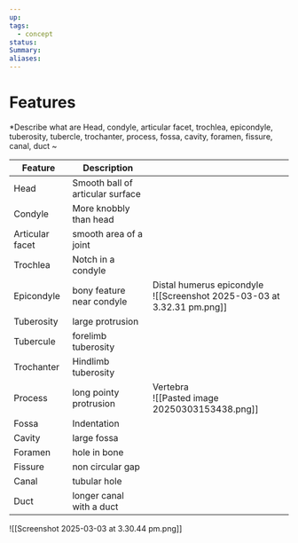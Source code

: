 ```yaml
---
up: 
tags:
  - concept
status: 
Summary:
aliases:
---
```

# Features
*Describe what are Head, condyle, articular facet, trochlea, epicondyle, tuberosity, tubercle, trochanter, process, fossa, cavity, foramen, fissure, canal, duct
~

| Feature         | Description                      |                                                                           |
| --------------- | -------------------------------- | ------------------------------------------------------------------------- |
| Head            | Smooth ball of articular surface |                                                                           |
| Condyle         | More knobbly than head           |                                                                           |
| Articular facet | smooth area of a joint           |                                                                           |
| Trochlea        | Notch in a condyle               |                                                                           |
| Epicondyle      | bony feature near condyle        | Distal humerus epicondyle<br>![[Screenshot 2025-03-03 at 3.32.31 pm.png]] |
| Tuberosity      | large protrusion                 |                                                                           |
| Tubercule       | forelimb tuberosity              |                                                                           |
| Trochanter      | Hindlimb tuberosity              |                                                                           |
| Process         | long pointy protrusion           | Vertebra<br>![[Pasted image 20250303153438.png]]                          |
| Fossa           | Indentation                      |                                                                           |
| Cavity          | large fossa                      |                                                                           |
| Foramen         | hole in bone                     |                                                                           |
| Fissure         | non circular gap                 |                                                                           |
| Canal           | tubular hole                     |                                                                           |
| Duct            | longer canal with a duct         |                                                                           |
![[Screenshot 2025-03-03 at 3.30.44 pm.png]]